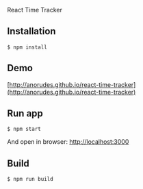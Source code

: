 React Time Tracker

## Installation
```
$ npm install
```

## Demo
[http://anorudes.github.io/react-time-tracker](http://anorudes.github.io/react-time-tracker)

## Run app
```
$ npm start
```
And open in browser: [http://localhost:3000](http://localhost:3000)

## Build
```
$ npm run build
```


